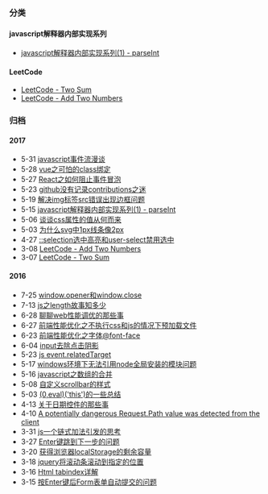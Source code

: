### 分类

#### javascript解释器内部实现系列
- [javascript解释器内部实现系列(1) - parseInt](http://www.luoz.site/parseint.html)

#### LeetCode
- [LeetCode - Two Sum](http://www.luoz.site/leetcode-two-sum.html)
- [LeetCode - Add Two Numbers](http://www.luoz.site/leetcode-add-two-numbers.html)
 

### 归档

#### 2017
- 5-31 [javascript事件流漫谈](http://www.luoz.site/javascript-event-detail.html)
- 5-28 [vue之可怕的class绑定](http://www.luoz.site/class-bind-in-vue.html)
- 5-27 [React之如何阻止事件冒泡](http://www.luoz.site/how-to-stop-propagation-in-react-event.html)
- 5-23 [github没有记录contributions之迷](http://www.luoz.site/why-are-my-contributions-not-showing-up-on-my-profile.html)
- 5-19 [解决img标签src错误出现边框问题](http://www.luoz.site/解决img标签src错误出现边框问题.html)
- 5-15 [javascript解释器内部实现系列(1) - parseInt](http://www.luoz.site/parseint)
- 5-06 [谈谈css属性的值从何而来](http://www.luoz.site/谈谈css属性的值从何而来.html)
- 5-03 [为什么svg中1px线条像2px](http://www.luoz.site/为什么svg中1px线条像2px.html)
- 4-27 [::selection选中高亮和user-select禁用选中](http://www.luoz.site/selection选中高亮和user-select禁用选中.html)
- 3-08 [LeetCode - Add Two Numbers](http://www.luoz.site/leetcode-add-two-numbers)
- 3-07 [LeetCode - Two Sum](http://www.luoz.site/leetcode-two-sum)

#### 2016
- 7-25 [window.opener和window.close](http://www.luoz.site/window-opener和window-close.html)
- 7-13 [js之length故事知多少](http://www.luoz.site/js之length故事知多少.html)
- 6-28 [聊聊web性能调优的那些事](http://www.luoz.site/聊聊web性能调优的那些事.html)
- 6-27 [前端性能优化之不执行css和js的情况下预加载文件](http://www.luoz.site/前端性能优化之不执行css和js的情况下预加载文件.html)
- 6-23 [前端性能优化之字体@font-face](http://www.luoz.site/前端性能优化之字体-font-face.html)
- 6-04 [input去除点击阴影](http://www.luoz.site/input去除点击阴影.html)
- 5-23 [js event.relatedTarget](http://www.luoz.site/js-event-relatedtarget)
- 5-17 [windows环境下无法引用node全局安装的模块问题](http://www.luoz.site/windows环境下无法引用node全局安装的模块问题.html)
- 5-16 [javascript之数组的合并](http://www.luoz.site/javascript之数组的合并.html)
- 5-08 [自定义scrollbar的样式](http://www.luoz.site/自定义scrollbar的样式.html)
- 5-03 [(0,eval)('this')的一些总结](http://www.luoz.site/0-eval-this-的一些总结.html)
- 4-13 [关于日期控件的那些事](http://www.luoz.site/关于日期控件的那些事.html)
- 4-10 [A potentially dangerous Request.Path value was detected from the client](http://www.luoz.site/a-potentially-dangerous-request-path-value-was-detected-from-the-client)
- 3-31 [js一个链式加法引发的思考](http://www.luoz.site/js一个链式加法引发的思考.html)
- 3-27 [Enter键跳到下一步的问题](http://www.luoz.site/Enter键跳到下一步的问题.html)
- 3-20 [获得浏览器localStorage的剩余容量](http://www.luoz.site/获得浏览器localStorage的剩余容量.html)
- 3-18 [jquery将滚动条滚动到指定的位置](http://www.luoz.site/jquery将滚动条滚动到指定的位置.html)
- 3-16 [Html tabindex详解](http://www.luoz.site/Html-tabindex详解.html)
- 3-15 [按Enter键后Form表单自动提交的问题](http://www.luoz.site/按Enter键后Form表单自动提交的问题.html)